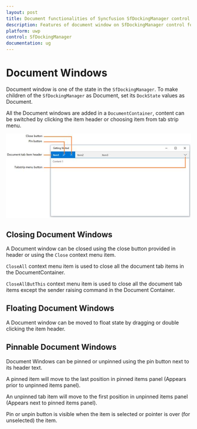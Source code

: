```yaml
---
layout: post
title: Document functionalities of Syncfusion SfDockingManager control for UWP
description: Features of document window on SfDockingManager control for UWP
platform: uwp
control: SfDockingManager
documentation: ug
---
```


# Document Windows

Document window is one of the state in the `SfDockingManager`. To make children of the `SfDockingManager` as Document, set its `DockState` values as Document.

All the Document windows are added in a `DocumentContainer`, content can be switched by clicking the item header or choosing item from tab strip menu.

![](Document-Windows-images/Document-Windows-img1.jpeg)


## Closing Document Windows

A Document window can be closed using the close button provided in header or using the `Close` context menu item.

`CloseAll` context menu item is used to close all the document tab items in the DocumentContainer.

`CloseAllButThis` context menu item is used to close all the document tab items except the sender raising command in the Document Container.

## Floating Document Windows

A Document window can be moved to float state by dragging or double clicking the item header.

## Pinnable Document Windows

Document Windows can be pinned or unpinned using the pin button next to its header text.

A pinned item will move to the last position in pinned items panel (Appears prior to unpinned items panel).

An unpinned tab item will move to the first position in unpinned items panel (Appears next to pinned items panel).

Pin or unpin button is visible when the item is selected or pointer is over (for unselected) the item.

